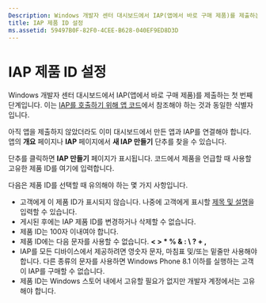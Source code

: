 ```yaml
---
Description: Windows 개발자 센터 대시보드에서 IAP(앱에서 바로 구매 제품)를 제출하는 첫 번째 단계입니다.
title: IAP 제품 ID 설정
ms.assetid: 59497B0F-82F0-4CEE-B628-040EF9ED8D3D
---
```


# IAP 제품 ID 설정


Windows 개발자 센터 대시보드에서 IAP(앱에서 바로 구매 제품)를 제출하는 첫 번째 단계입니다. 이는 [IAP를 호출하기 위해 앱 코드](https://msdn.microsoft.com/library/windows/apps/mt219684)에서 참조해야 하는 것과 동일한 식별자입니다.

아직 앱을 제출하지 않았더라도 이미 대시보드에서 만든 앱과 IAP를 연결해야 합니다. 앱의 **개요** 페이지나 **IAP** 페이지에서 **새 IAP 만들기** 단추를 찾을 수 있습니다.

단추를 클릭하면 **IAP 만들기** 페이지가 표시됩니다. 코드에서 제품을 언급할 때 사용할 고유한 제품 ID를 여기에 입력합니다.

다음은 제품 ID를 선택할 때 유의해야 하는 몇 가지 사항입니다.

-   고객에게 이 제품 ID가 표시되지 않습니다. 나중에 고객에게 표시할 [제목 및 설명](create-iap-descriptions.md)을 입력할 수 있습니다.
-   게시된 후에는 IAP 제품 ID를 변경하거나 삭제할 수 없습니다.
-   제품 ID는 100자 이내여야 합니다.
-   제품 ID에는 다음 문자를 사용할 수 없습니다. **&lt; &gt; \* % & : \\ ? + ,**
-   IAP를 모든 디바이스에서 제공하려면 영숫자 문자, 마침표 및/또는 밑줄만 사용해야 합니다. 다른 종류의 문자를 사용하면 Windows Phone 8.1 이하를 실행하는 고객이 IAP를 구매할 수 없습니다.
-   제품 ID는 Windows 스토어 내에서 고유할 필요가 없지만 개발자 계정에서는 고유해야 합니다.

 

 






<!--HONumber=Mar16_HO1-->


